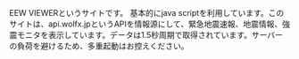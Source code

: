 EEW VIEWERというサイトです。 基本的にjava scriptを利用しています。このサイトは、api.wolfx.jpというAPIを情報源にして、緊急地震速報、地震情報、強震モニタを表示しています。データは1.5秒周期で取得されています。サーバーの負荷を避けるため、多重起動はお控えください。
